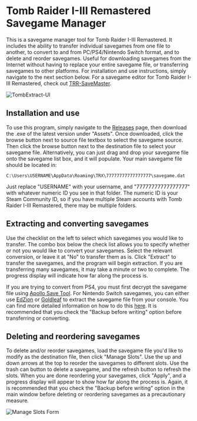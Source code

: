# Tomb Raider I-III Remastered Savegame Manager
This is a savegame manager tool for Tomb Raider I-III Remastered. It includes the ability to transfer individual savegames from one file to another, to convert
to and from PC/PS4/Nintendo Switch format, and to delete and reorder savegames. Useful for downloading savegames from the Internet without having to replace your entire savegame file,
or transferring savegames to other platforms. For installation and use instructions, simply navigate to the next section below. For a savegame editor for Tomb Raider I-III Remastered,
check out [TRR-SaveMaster](https://github.com/JulianOzelRose/TRR-SaveMaster).

![TombExtract-UI](https://github.com/JulianOzelRose/TombExtract/assets/95890436/123be6e3-8877-4216-a76d-07c7cb25fa6f)

## Installation and use
To use this program, simply navigate to the [Releases](https://github.com/JulianOzelRose/TombExtract/releases)
page, then download the .exe of the latest version under "Assets". Once downloaded, click the browse button next to source file textbox to select the savegame source. Then click the browse button
next to the destination file to select your savegame file. Alternatively, you can just drag and drop your savegame file onto the savegame list box, and it will populate. Your main savegame file should be located in:

`C:\Users\USERNAME\AppData\Roaming\TRX\77777777777777777\savegame.dat`

Just replace "USERNAME" with your username, and "77777777777777777" with whatever numeric ID you see in that folder. The numeric ID is your Steam Community ID, so if you have multiple Steam
accounts with Tomb Raider I-III Remastered, there may be multiple folders.

## Extracting and converting savegames
Use the checklist on the left to select which savegames you would like to transfer. The combo box below the check list allows you to specify whether or not you would like to convert your savegames.
Select the relevant conversion, or leave it at "No" to transfer them as is. Click "Extract" to transfer the savegames, and the program will begin extraction. If you are transferring many savegames,
it may take a minute or two to complete. The progress display will indicate how far along the process is.

If you are trying to convert from PS4, you must first decrypt the savegame file using [Apollo Save Tool](https://github.com/bucanero/apollo-ps4). For Nintendo Switch savegames, you can either use
[EdZion](https://github.com/WerWolv/EdiZon) or [Goldleaf](https://github.com/XorTroll/Goldleaf) to extract the savegame file from your console. You can find more detailed information on how to do this
[here](https://github.com/JulianOzelRose/TombExtract/issues/1#issuecomment-1978837071). It is recommended that you check the "Backup before writing" option before transferring or converting.

## Deleting and reordering savegames
To delete and/or reorder savegames, load the savegame file you'd like to modify as the destination file, then click "Manage Slots".
Use the up and down arrows at the top to reorder the savegames to different slots. Use the trash can button to delete a savegame, and the refresh button to refresh the slots.
When you are done reordering your savegames, click "Apply", and a progress display will appear to show how far along the process is.
Again, it is recommended that you check the "Backup before writing" option in the main window before deleting or reordering savegames as a precautionary measure.

![Manage Slots Form](https://github.com/JulianOzelRose/TombExtract/assets/95890436/c9174799-9fd9-4c7c-96d8-1d2d6bc6485b)
